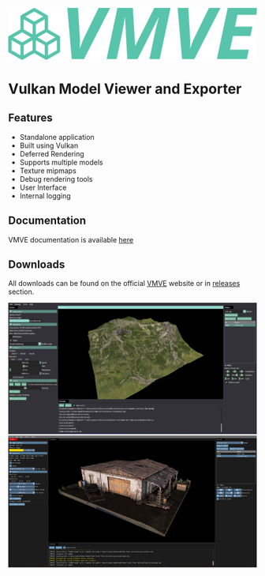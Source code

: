 ![logo](.git_assets/logo.svg)

# Vulkan Model Viewer and Exporter

## Features
* Standalone application
* Built using Vulkan
* Deferred Rendering
* Supports multiple models
* Texture mipmaps
* Debug rendering tools
* User Interface
* Internal logging

## Documentation
VMVE documentation is available [here](https://vmve-docs.rtfd.io)

## Downloads
All downloads can be found on the official [VMVE](https://zoulhadj.github.io/vmve_website/) website or in [releases](https://github.com/ZOulhadj/vmve/releases) section.

![overview_1](.git_assets/1.png)
![overview_2](.git_assets/2.png)

